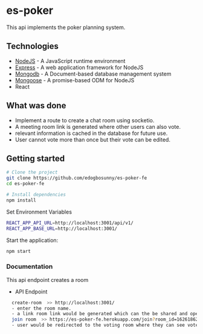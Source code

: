 # es-poker

This api implements the poker planning system.
## Technologies

- [NodeJS](https://github.com/nodejs/node) - A JavaScript runtime environment
- [Express](https://github.com/expressjs/express) - A web application framework for NodeJS
- [Mongodb](https://github.com/mongodb/mongo) - A Document-based database management system
- [Mongoose](https://github.com/Automattic/mongoose) - A promise-based ODM for NodeJS
- React

## What was done
- Implement a route to create a chat room using socketio.
- A meeting room link is generated where other users can also vote.
- relevant information is cached in the database for future use.
- User cannot vote more than once but their vote can be edited.

## Getting started

```sh
# Clone the project
git clone https://github.com/edogbosunny/es-poker-fe
cd es-poker-fe

# Install dependencies
npm install

```
Set Environment Variables
```sh
REACT_APP_API_URL=http://localhost:3001/api/v1/
REACT_APP_BASE_URL=http://localhost:3001/
```

Start the application:

```sh
npm start
```

### Documentation
This api endpoint creates a room

- API Endpoint

```sh
  create-room  >> http://localhost:3001/
  - enter the room name.
  - a link room link would be generated which can the be shared and opened on multiple safari browsers. eg
  join room  >> https://es-poker-fe.herokuapp.com/join?room_id=1626186203348.0984&room=mmm
  - user would be redirected to the voting room where they can see votes and also votes in real time.
```
